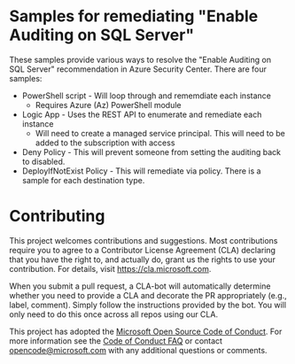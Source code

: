 # Samples for remediating "Enable Auditing on SQL Server"

These samples provide various ways to resolve the "Enable Auditing on SQL Server" recommendation
in Azure Security Center.  There are four samples:

* PowerShell script - Will loop through and rememdiate each instance
    - Requires Azure (Az) PowerShell module
* Logic App - Uses the REST API to enumerate and remediate each instance
    - Will need to create a managed service principal.  This will need to be added to the 
    subscription with access
* Deny Policy - This will prevent someone from setting the auditing back to disabled.
* DeployIfNotExist Policy - This will remediate via policy.  There is a sample for each destination type.


# Contributing

This project welcomes contributions and suggestions.  Most contributions require you to agree to a
Contributor License Agreement (CLA) declaring that you have the right to, and actually do, grant us
the rights to use your contribution. For details, visit https://cla.microsoft.com.

When you submit a pull request, a CLA-bot will automatically determine whether you need to provide
a CLA and decorate the PR appropriately (e.g., label, comment). Simply follow the instructions
provided by the bot. You will only need to do this once across all repos using our CLA.

This project has adopted the [Microsoft Open Source Code of Conduct](https://opensource.microsoft.com/codeofconduct/).
For more information see the [Code of Conduct FAQ](https://opensource.microsoft.com/codeofconduct/faq/) or
contact [opencode@microsoft.com](mailto:opencode@microsoft.com) with any additional questions or comments.
